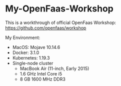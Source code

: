 # My-OpenFaas-Workshop
This is a workthrough of official OpenFaas Workshop: https://github.com/openfaas/workshop <br>

My Environment: <br>
* MacOS: Mojave 10.14.6
* Docker: 3.1.0
* Kubernetes: 1.19.3 
* Single-node cluster
  * MacBook Air (11-inch, Early 2015)
  * 1.6 GHz Intel Core i5
  * 8 GB 1600 MHz DDR3
